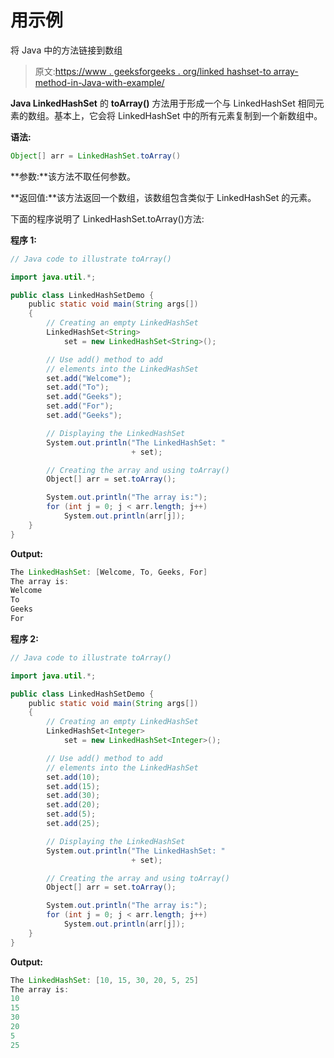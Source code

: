 # 用示例

将 Java 中的方法链接到数组

> 原文:[https://www . geeksforgeeks . org/linked hashset-to array-method-in-Java-with-example/](https://www.geeksforgeeks.org/linkedhashset-toarray-method-in-java-with-example/)

**Java LinkedHashSet** 的 **toArray()** 方法用于形成一个与 LinkedHashSet 相同元素的数组。基本上，它会将 LinkedHashSet 中的所有元素复制到一个新数组中。

**语法:**

```java
Object[] arr = LinkedHashSet.toArray()
```

**参数:**该方法不取任何参数。

**返回值:**该方法返回一个数组，该数组包含类似于 LinkedHashSet 的元素。

下面的程序说明了 LinkedHashSet.toArray()方法:

**程序 1:**

```java
// Java code to illustrate toArray()

import java.util.*;

public class LinkedHashSetDemo {
    public static void main(String args[])
    {
        // Creating an empty LinkedHashSet
        LinkedHashSet<String>
            set = new LinkedHashSet<String>();

        // Use add() method to add
        // elements into the LinkedHashSet
        set.add("Welcome");
        set.add("To");
        set.add("Geeks");
        set.add("For");
        set.add("Geeks");

        // Displaying the LinkedHashSet
        System.out.println("The LinkedHashSet: "
                           + set);

        // Creating the array and using toArray()
        Object[] arr = set.toArray();

        System.out.println("The array is:");
        for (int j = 0; j < arr.length; j++)
            System.out.println(arr[j]);
    }
}
```

**Output:**

```java
The LinkedHashSet: [Welcome, To, Geeks, For]
The array is:
Welcome
To
Geeks
For

```

**程序 2:**

```java
// Java code to illustrate toArray()

import java.util.*;

public class LinkedHashSetDemo {
    public static void main(String args[])
    {
        // Creating an empty LinkedHashSet
        LinkedHashSet<Integer>
            set = new LinkedHashSet<Integer>();

        // Use add() method to add
        // elements into the LinkedHashSet
        set.add(10);
        set.add(15);
        set.add(30);
        set.add(20);
        set.add(5);
        set.add(25);

        // Displaying the LinkedHashSet
        System.out.println("The LinkedHashSet: "
                           + set);

        // Creating the array and using toArray()
        Object[] arr = set.toArray();

        System.out.println("The array is:");
        for (int j = 0; j < arr.length; j++)
            System.out.println(arr[j]);
    }
}
```

**Output:**

```java
The LinkedHashSet: [10, 15, 30, 20, 5, 25]
The array is:
10
15
30
20
5
25

```